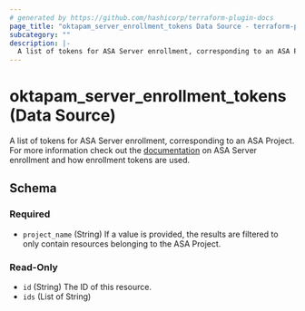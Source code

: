 ```yaml
---
# generated by https://github.com/hashicorp/terraform-plugin-docs
page_title: "oktapam_server_enrollment_tokens Data Source - terraform-provider-oktapam"
subcategory: ""
description: |-
  A list of tokens for ASA Server enrollment, corresponding to an ASA Project. For more information check out the documentation https://help.okta.com/asa/en-us/Content/Topics/Adv_Server_Access/docs/setup/enrolling-a-server.htm on ASA Server enrollment and how enrollment tokens are used.
---
```


# oktapam_server_enrollment_tokens (Data Source)

A list of tokens for ASA Server enrollment, corresponding to an ASA Project. For more information check out the [documentation](https://help.okta.com/asa/en-us/Content/Topics/Adv_Server_Access/docs/setup/enrolling-a-server.htm) on ASA Server enrollment and how enrollment tokens are used.



<!-- schema generated by tfplugindocs -->
## Schema

### Required

- `project_name` (String) If a value is provided, the results are filtered to only contain resources belonging to the ASA Project.

### Read-Only

- `id` (String) The ID of this resource.
- `ids` (List of String)


